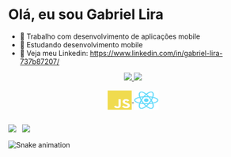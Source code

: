 # Olá, eu sou Gabriel Lira
- 📱 Trabalho com desenvolvimento de aplicações mobile
- 📘 Estudando desenvolvimento mobile
- 📌 Veja meu Linkedin: https://www.linkedin.com/in/gabriel-lira-737b87207/

<div align="center">
  <a href="https://github.com/gabrielliraa">
  <img height="180em" src="https://github-readme-stats.vercel.app/api?username=gabrielliraa&show_icons=true&theme=dark&include_all_commits=true&count_private=true"/>
  <img height="180em" src="https://github-readme-stats.vercel.app/api/top-langs/?username=gabrielliraa&layout=compact&langs_count=7&theme=dark"/>
</div>
  
  <div align="center" style="display: inline_block"><br>
  <img align="center" alt="Gabriel-Js" height="40" width="50" src="https://raw.githubusercontent.com/devicons/devicon/master/icons/javascript/javascript-plain.svg">
  <img align="center" alt="Gabriel-React" height="40" width="50" src="https://raw.githubusercontent.com/devicons/devicon/master/icons/react/react-original.svg">
  

</div>
  
  ## 
  
<div>
    <a href="https://www.linkedin.com/in/gabriel-lira-737b87207/" target="_blank"><img src="https://img.shields.io/badge/-LinkedIn-%230077B5?style=for-the-badge&logo=linkedin&logoColor=white" target="_blank"></a> 
    &nbsp;
  <a href = "mailto:gabrieljoseslsilva@hotmail.com"><img src="https://img.shields.io/badge/Gmail-D14836?style=for-the-badge&logo=gmail&logoColor=white" target="_blank"></a>
</div>

   ![Snake animation](https://github.com/gabrielliraa/gabrielliraa/blob/output/github-contribution-grid-snake.svg)

